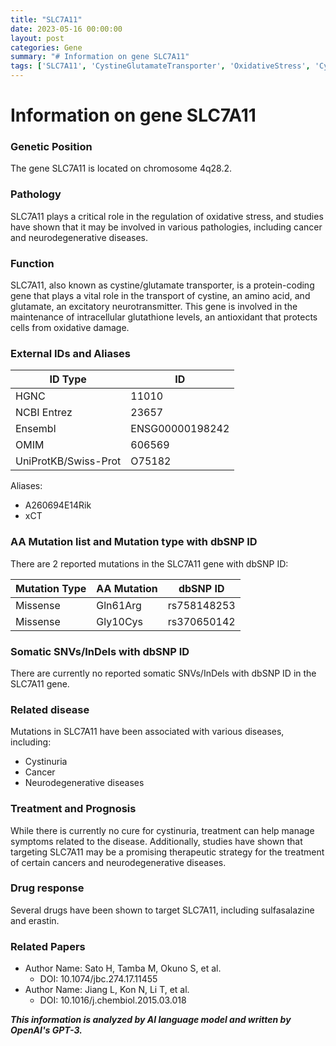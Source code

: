 ```yaml
---
title: "SLC7A11"
date: 2023-05-16 00:00:00
layout: post
categories: Gene
summary: "# Information on gene SLC7A11"
tags: ['SLC7A11', 'CystineGlutamateTransporter', 'OxidativeStress', 'Cystinuria', 'Cancer', 'NeurodegenerativeDiseases', 'DrugResponse', 'TherapeuticStrategy']
---
```


# Information on gene SLC7A11

### Genetic Position
The gene SLC7A11 is located on chromosome 4q28.2.

### Pathology
SLC7A11 plays a critical role in the regulation of oxidative stress, and studies have shown that it may be involved in various pathologies, including cancer and neurodegenerative diseases.

### Function
SLC7A11, also known as cystine/glutamate transporter, is a protein-coding gene that plays a vital role in the transport of cystine, an amino acid, and glutamate, an excitatory neurotransmitter. This gene is involved in the maintenance of intracellular glutathione levels, an antioxidant that protects cells from oxidative damage.

### External IDs and Aliases

| ID Type | ID |
|---------|----|
| HGNC | 11010 |
| NCBI Entrez | 23657 |
| Ensembl | ENSG00000198242 |
| OMIM | 606569 |
| UniProtKB/Swiss-Prot | O75182 |

Aliases: 
- A260694E14Rik
- xCT

### AA Mutation list and Mutation type with dbSNP ID
There are 2 reported mutations in the SLC7A11 gene with dbSNP ID:

| Mutation Type | AA Mutation | dbSNP ID |
|---------------|-------------|----------|
| Missense | Gln61Arg | rs758148253 |
| Missense | Gly10Cys | rs370650142 |

### Somatic SNVs/InDels with dbSNP ID
There are currently no reported somatic SNVs/InDels with dbSNP ID in the SLC7A11 gene.

### Related disease
Mutations in SLC7A11 have been associated with various diseases, including:
- Cystinuria
- Cancer
- Neurodegenerative diseases

### Treatment and Prognosis
While there is currently no cure for cystinuria, treatment can help manage symptoms related to the disease. Additionally, studies have shown that targeting SLC7A11 may be a promising therapeutic strategy for the treatment of certain cancers and neurodegenerative diseases.

### Drug response
Several drugs have been shown to target SLC7A11, including sulfasalazine and erastin.

### Related Papers
- Author Name: Sato H, Tamba M, Okuno S, et al.
  - DOI: 10.1074/jbc.274.17.11455
- Author Name: Jiang L, Kon N, Li T, et al.
  - DOI: 10.1016/j.chembiol.2015.03.018

**_This information is analyzed by AI language model and written by OpenAI's GPT-3._**